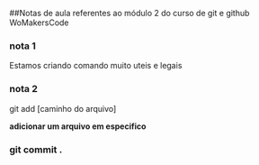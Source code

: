 ##Notas de aula referentes ao módulo 2 do curso de git e github WoMakersCode

### nota 1
Estamos criando comando muito uteis e legais 

### nota 2
git add [caminho do arquivo]

**adicionar um arquivo em especifico**



### git commit .